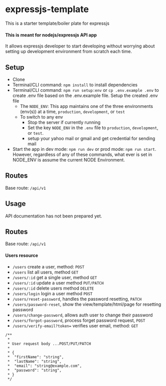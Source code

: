 # expressjs-template
This is a starter template/boiler plate for expressjs

#### This is meant for nodejs/expressjs API app
It allows expressjs developer to start developing without worrying about setting up development environment from scratch each time.

## Setup
- Clone
- Terminal/CLI command: `npm install` to install dependencies
- Terminal/CLI command: `npm run setup:env` or `cp .env.example .env` to create .env file based on the .env.example file. Setup the created .env file
  - The `NODE_ENV`: This app maintains one of the three environments (env(s)) at a time, `production`, `development`, or `test`
  - To switch to any env
    - Stop the server if currently running
    - Set the key `NODE_ENV` in the `.env` file to `production`, `development`, or `test`.
    - setup your yahoo mail or gmail and get credential for sending mail
- Start the app in dev mode: `npm run dev` or prod mode: `npm run start`. However, regardless of any of these commands, what ever is set in NODE_ENV is assume the current NODE Environment.

## Routes
Base route: `/api/v1`

## Usage
API documentation has not been prepared yet.

## Routes
Base route: `/api/v1`

#### Users resource
- `/users` create a user, method: `POST`
- `/users` list all users, method `GET`
- `/users/:id` get a single user, method `GET`
- `/users/:id` update a user method `PUT/PATCH`
- `/users/:id` delete users method `DELETE`
- `/users/login` login a user method `POST`
- `/users/reset-password`, handles the password resetting, `PATCH` 
- `/users/password-reset`, show the view/template/html/page for resetting password
- `/users/change-password`, allows auth user to change their password
- `/users/forgot-password`, process forget password request, `POST`
- `/users/verify-email?token=` verifies user email, method: `GET`

```
/**
 *
 * User request body ...POST/PUT/PATCH
 *
 * {
 *  "firstName": "string",
 *  "lastName": "string",
 *  "email": "string@example.com",
 *  "password": "string",
 * }
 */
```
